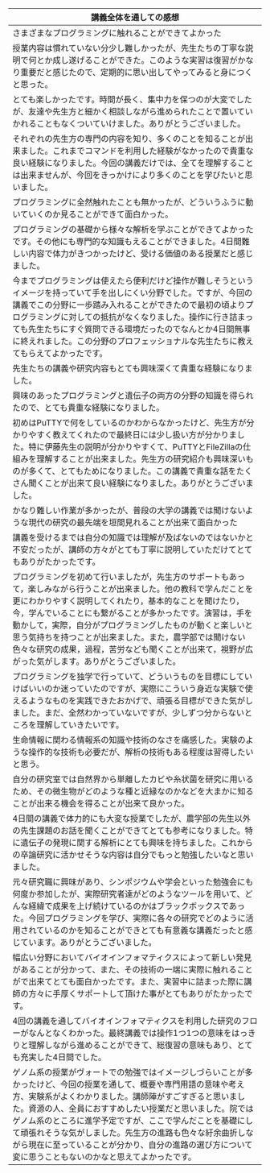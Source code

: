 
|**講義全体を通しての感想**|
|-|
|さまざまなプログラミングに触れることができてよかった|
|授業内容は慣れていない分少し難しかったが、先生たちの丁寧な説明で何とか成し遂げることができた。このような実習は復習がかなり重要だと感じたので、定期的に思い出してやってみると身につくと思った。|
|とても楽しかったです。時間が長く、集中力を保つのが大変でしたが、友達や先生方と細かく相談しながら進められたことで置いていかれることもなくついていけました。ありがとうございました。|
|それぞれの先生方の専門の内容を知り、多くのことを知ることが出来ました。これまでコマンドを利用した経験がなかったので貴重な良い経験になりました。今回の講義だけでは、全てを理解することは出来ませんが、今回をきっかけにより多くのことを学びたいと思いました。|
|プログラミングに全然触れたことも無かったが、どういうふうに動いていくのか見ることができて面白かった。|
|プログラミングの基礎から様々な解析を学ぶことができてよかったです。その他にも専門的な知識もえることができました。4日間難しい内容で体力がきつかったけど、受ける価値のある授業だと感じました。|
|今までプログラミングは使えたら便利だけど操作が難しそうというイメージを持っていて手を出しにくい分野でした。ですが、今回の講義でこの分野に一歩踏み入れることができたので最初の頃よりプログラミングに対しての抵抗がなくなりました。操作に行き詰まっても先生たちにすぐ質問できる環境だったのでなんとか4日間無事に終えれました。この分野のプロフェッショナルな先生たちに教えてもらえてよかったです。|
|先生たちの講義や研究内容もとても興味深くて貴重な経験になりました。|
|興味のあったプログラミングと遺伝子の両方の分野の知識を得られたので、とても貴重な経験になりました。|
|初めはPuTTYで何をしているのかわからなかったけど、先生方が分かりやすく教えてくれたので最終日には少し扱い方が分かりました。特に伊藤先生の説明が分かりやすくて、PuTTYとFileZillaの仕組みを理解することが出来ました。先生方の研究紹介も興味深いものが多くて、とてもためになりました。この講義で貴重な話をたくさん聞くことが出来て良い経験になりました。ありがとうございました。|
|かなり難しい作業が多かったが、普段の大学の講義では聞けないような現代の研究の最先端を垣間見れることが出来て面白かった|
|講義を受けるまでは自分の知識では理解が及ばないのではないかと不安だったが、講師の方々がとても丁寧に説明していただけてとてもありがたかったです。|
|プログラミングを初めて行いましたが，先生方のサポートもあって，楽しみながら行うことが出来ました。他の教科で学んだことを更にわかりやすく説明してくれたり，基本的なことを聞けたり，今，学んでいることにも繋がることが多かったです。演習は，手を動かして，実際，自分がプログラミングしたものが動くと楽しいと思う気持ちを持つことが出来ました。また，農学部では聞けない色々な研究の成果，過程，苦労なども聞くことが出来て，視野が広がった気がします。ありがとうございました。|
|プログラミングを独学で行っていて、どういうものを目標にしていけばいいのか迷っていたのですが、実際にこういう身近な実験で使えるようなものを実践できたおかげで、頑張る目標ができた気がしました。まだ、全然わかっていないですが、少しずつ分からないところを理解していきたいです。|
|生命情報に関わる情報系の知識や技術のなさを痛感した。実験のような操作的な技術も必要だが、解析の技術もある程度は習得したいと思う。|
|自分の研究室では自然界から単離したカビや糸状菌を研究に用いるため、その微生物がどのような種と近縁なのかなどを大まかに知ることが出来る機会を得ることが出来て良かった。|
|4日間の講義で体力的にも大変な授業でしたが、農学部の先生以外の先生課題のお話を聞くことができてとても参考になりました。特に遺伝子の発現に関する解析にとても興味を持ちました。これからの卒論研究に活かせそうな内容は自分でもっと勉強したいなと思いました。|
|元々研究職に興味があり、シンポジウムや学会といった勉強会にも何度か参加したが、実際研究者達がどのようなツールを用いて、どんな経緯で成果を上げ続けているのかはブラックボックスであった。今回プログラミングを学び、実際に各々の研究でどのように活用されているのかを知ることができとても有意義な講義だったと感じています。ありがとうございました。|
|幅広い分野においてバイオインフォマティクスによって新しい発見があることが分かって、また、その技術の一端に実際に触れることがで出来てとても面白かったです。また、実習中に詰まった際に講師の方々に手厚くサポートして頂けた事がとてもありがたかったです。|
|4回の講義を通してバイオインフォマティクスを利用した研究のフローがなんとなくわかった。最終講義では操作1つ1つの意味をはっきりと理解しながら進めることができて、総復習の意味もあり、とても充実した4日間でした。|
|ゲノム系の授業がヴォートでの勉強ではイメージしづらいことが多かったけど、今回の授業を通して、概要や専門用語の意味や考え方、実験系がよくわかりました。講師陣がすごすぎると思いました。資源の人、全員におすすめしたい授業だと思いました。院ではゲノム系のところに進学予定ですが、ここで学んだことを基礎にして頑張れそうな気がしました。先生方の進路も色々な紆余曲折しながら現在に至っていることが分かり、自分の進路の選び方について変に思うこともないのかなと思えてよかったです。|

